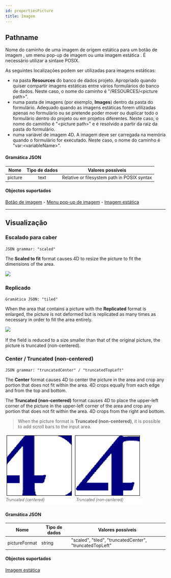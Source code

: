 ```yaml
---
id: propertiesPicture
title: Imagem
---
```



## Pathname

Nome do caminho de uma imagem de origem estática para um botão de imagem [](pictureButton_overview.md), um menu pop-up de imagem [](picturePopupMenu_overview.md)ou uma imagem estática [](staticPicture.md). É necessário utilizar a sintaxe POSIX.

As seguintes localizações podem ser utilizadas para imagens estáticas:

- na pasta **Resources** do banco de dados projeto. Apropriado quando quiser compartir imagens estáticas entre vários formulários do banco de dados. Neste caso, o nome do caminho é "/RESOURCES/<picture path\>".
- numa pasta de imagens (por exemplo, **Images**) dentro da pasta do formulário. Adequado quando as imagens estáticas forem utilizadas apenas no formulário ou se pretende poder mover ou duplicar todo o formulário dentro do projeto ou em projetos diferentes. Neste caso, o nome do caminho é "<picture path\>" e é resolvido a partir da raiz da pasta do formulário.
- numa variável de imagem 4D. A imagem deve ser carregada na memória quando o formulário for executado. Neste caso, o nome do caminho é "var:<variableName\>".

#### Gramática JSON

|  Nome   | Tipo de dados | Valores possíveis                           |
|:-------:|:-------------:| ------------------------------------------- |
| picture |     text      | Relative or filesystem path in POSIX syntax |

#### Objectos suportados

[Botão de imagem](pictureButton_overview.md) - [Menu pop-up de imagem](picturePopupMenu_overview.md) - [Imagem estática](staticPicture.md)

---

## Visualização

### Escalado para caber

`JSON grammar: "scaled"`

The **Scaled to fit** format causes 4D to resize the picture to fit the dimensions of the area.

![](../assets/en/FormObjects/property_pictureFormat_ScaledToFit.png)

### Replicado

`Gramática JSON: "tiled"`

When the area that contains a picture with the **Replicated** format is enlarged, the picture is not deformed but is replicated as many times as necessary in order to fill the area entirely.

![](../assets/en/FormObjects/property_pictureFormat_Replicated.png)

If the field is reduced to a size smaller than that of the original picture, the picture is truncated (non-centered).

### Center / Truncated (non-centered)

`JSON grammar: "truncatedCenter" / "truncatedTopLeft"`

The **Center** format causes 4D to center the picture in the area and crop any portion that does not fit within the area. 4D crops equally from each edge and from the top and bottom.

The **Truncated (non-centered)** format causes 4D to place the upper-left corner of the picture in the upper-left corner of the area and crop any portion that does not fit within the area. 4D crops from the right and bottom.
> When the picture format is **Truncated (non-centered)**, it is possible to add scroll bars to the input area.

![](../assets/en/FormObjects/property_pictureFormat_Truncated.png)

#### Gramática JSON

| Nome          | Tipo de dados | Valores possíveis                                        |
| ------------- | ------------- | -------------------------------------------------------- |
| pictureFormat | string        | "scaled", "tiled", "truncatedCenter", "truncatedTopLeft" |

#### Objectos suportados

[Imagem estática](staticPicture.md)
